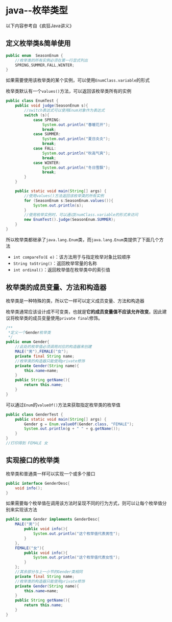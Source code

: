 # java--枚举类型

以下内容参考自《疯狂Java讲义》

## 定义枚举类&简单使用

```java
public enum  SeasonEnum {
    //枚举类的所有实例必须在第一行显式列出
    SPRING,SUMMER,FALL,WINTER;
}
```

如果需要使用该枚举类的某个实例，可以使用`EnumClass.variable`的形式

枚举类默认有一个`values()`方法，可以返回该枚举类所有的实例

```java
public class EnumTest {
    public void judge(SeasonEnum s){
        //switch表达式可以使用Enum对象作为表达式
        switch (s){
            case SPRING:
                System.out.println("春暖花开");
                break;
            case SUMMER:
                System.out.println("夏日炎炎");
                break;
            case FALL:
                System.out.println("秋高气爽");
                break;
            case WINTER:
                System.out.println("冬日雪飘");
                break;
        }
    }

    public static void main(String[] args) {
        //使用values()方法返回该枚举类的所有实例
        for (SeasonEnum s:SeasonEnum.values()){
            System.out.println(s);
        }
        //使用枚举实例时，可以通过EnumClass.variable的形式来访问
        new EnumTest().judge(SeasonEnum.SUMMER);
    }
}
```

所以枚举类都继承了`java.lang.Enum`类，而`java.lang.Enum`类提供了下面几个方法

- `int compareTo(E e)`：该方法用于与指定枚举对象比较顺序
- `String toString()`：返回枚举常量的名称
- `int ordinal()`：返回枚举值在枚举类中的索引值

## 枚举类的成员变量、方法和构造器

枚举类是一种特殊的类，所以它一样可以定义成员变量、方法和构造器

枚举类通常应该设计成不可变类，也就是**它的成员变量值不应该允许改变**。因此建议将枚举类的成员变量使用`private final`修饰。

```java
/**
 *定义一个Gender枚举类
 */
public enum Gender{
    //此处的枚举值必须调用对应的构造器来创建
    MALE("男"),FEMALE("女");
    private final String name;
    //枚举类的构造器只能使用private修饰
    private Gender(String name){
        this.name=name;
    }
    public String getName(){
        return this.name;
    }
}
```

可以通过`Enum`的`valueOf()`方法来获取指定枚举类的枚举值

```java
public class GenderTest {
    public static void main(String[] args) {
        Gender g = Enum.valueOf(Gender.class, "FEMALE");
        System.out.println(g + " " + g.getName());
    }
}
//打印得到 FEMALE 女
```

## 实现接口的枚举类

枚举类和普通类一样可以实现一个或多个接口

```java
public interface GenderDesc{
    void info();
}
```

如果需要每个枚举值在调用该方法时呈现不同的行为方式，则可以让每个枚举值分别来实现该方法

```java
public enum Gender implements GenderDesc{
    MALE("男"){
        public void info(){
            System.out.println("这个枚举值代表男性");
        }
    },
    FEMALE("女"){
        public void info(){
            System.out.println("这个枚举值代表女性");
        }
    };
    //其余部分与上一小节的Gender类相同
    private final String name;
    //枚举类的构造器只能使用private修饰
    private Gender(String name){
        this.name=name;
    }
    public String getName(){
        return this.name;
    }
}
```

